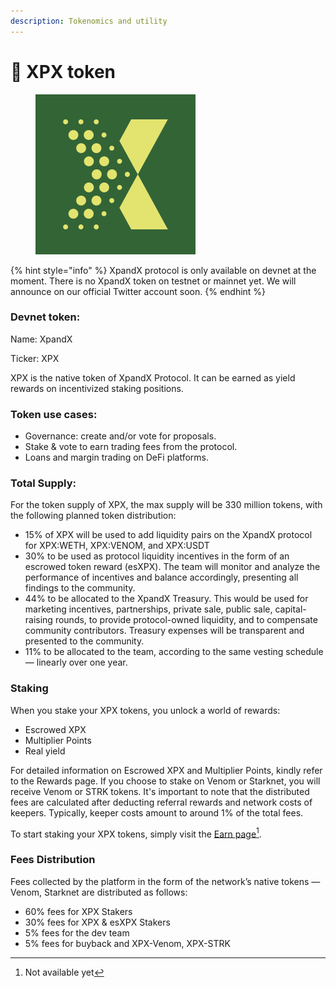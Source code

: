 ```yaml
---
description: Tokenomics and utility
---
```


# 🍄 XPX token

<figure><img src="../.gitbook/assets/Frame 98429.png" alt="" width="256"><figcaption></figcaption></figure>

{% hint style="info" %}
XpandX protocol is only available on devnet at the moment. There is no XpandX token on testnet or mainnet yet. We will announce on our official Twitter account soon.&#x20;
{% endhint %}



### Devnet token:&#x20;

Name: XpandX

Ticker: XPX

XPX is the native token of XpandX Protocol. It can be earned as yield rewards on incentivized staking positions.

### **Token use cases:**&#x20;

* Governance: create and/or vote for proposals.
* Stake & vote to earn trading fees from the protocol.
* Loans and margin trading on DeFi platforms.

### Total Supply:

For the token supply of XPX, the max supply will be 330 million tokens, with the following planned token distribution:

* 15% of XPX will be used to add liquidity pairs on the XpandX protocol for XPX:WETH, XPX:VENOM, and XPX:USDT&#x20;
* 30% to be used as protocol liquidity incentives in the form of an escrowed token reward (esXPX). The team will monitor and analyze the performance of incentives and balance accordingly, presenting all findings to the community.
* 44% to be allocated to the XpandX Treasury. This would be used for marketing incentives, partnerships, private sale, public sale, capital-raising rounds, to provide protocol-owned liquidity, and to compensate community contributors. Treasury expenses will be transparent and presented to the community.&#x20;
* 11% to be allocated to the team, according to the same vesting schedule — linearly over one year.

### Staking

When you stake your XPX tokens, you unlock a world of rewards:

* Escrowed XPX
* Multiplier Points
* Real yield

For detailed information on Escrowed XPX and Multiplier Points, kindly refer to the Rewards page. If you choose to stake on Venom or Starknet, you will receive Venom or STRK tokens. It's important to note that the distributed fees are calculated after deducting referral rewards and network costs of keepers. Typically, keeper costs amount to around 1% of the total fees.

To start staking your XPX tokens, simply visit the [Earn page](#user-content-fn-1)[^1].

### Fees Distribution

Fees collected by the platform in the form of the network’s native tokens — Venom, Starknet are distributed as follows:&#x20;

* 60% fees for XPX Stakers&#x20;
* 30% fees for XPX & esXPX Stakers&#x20;
* 5% fees for the dev team&#x20;
* 5% fees for buyback and XPX-Venom, XPX-STRK



[^1]: Not available yet
